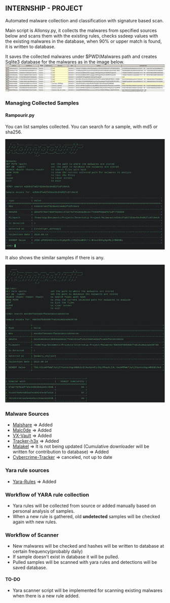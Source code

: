 ## INTERNSHIP - PROJECT

Automated malware collection and classification with signature based scan.

Main script is Allonsy.py, it collects the malwares from specified sources below and scans them with the existing rules, checks ssdeep values with the existing malwares in the database, when 90% or upper match is found, it is written to database. 

It saves the collected malwares under $PWD\Malwares path and creates Sqlite3 database for the malwares as in the image below.
![Database Image](images/database.png)



### Managing Collected Samples

#### Rampourir.py

You can list samples collected. You can search for a sample, with md5 or sha256.

![Sample Search](images/detected.png)

It also shows the similar samples if there is any.

![Sample Search 2](images/ssdeep-search.png)


### Malware Sources

* [Malshare](https://malshare.com) => Added
* [Malc0de](http://malc0de.com/database/) => Added
* [VX-Vault](http://vxvault.net/ViriList.php) => Added
* [Tracker-h3x](http://tracker.h3x.eu/about/400) => Added
* [Malakel](http://malwaredb.malekal.com/index.php?page=1) => It is not being updated (Cumulative downloader will be written for contribution to database) => Added
* [Cybercrime-Tracker](https://cybercrime-tracker.net/) => canceled, not up to date

### Yara rule sources

* [Yara-Rules](https://github.com/Yara-Rules/rules) => Added

### Workflow of YARA rule collection

* Yara rules will be collected from source or added manually based on personal analysis of samples.
* When a new rule is gathered, old **undetected** samples will be checked again with new rules.


### Workflow of Scanner

* New malwares will be checked and hashes will be written to database at certain frequency(probably daily)
* If sample doesn't exist in database it will be pulled.
* Pulled samples will be scanned with yara rules and detections will be saved database.


#### TO-DO

* Yara scanner script will be implemented for scanning existing malwares when there is a new rule added. 